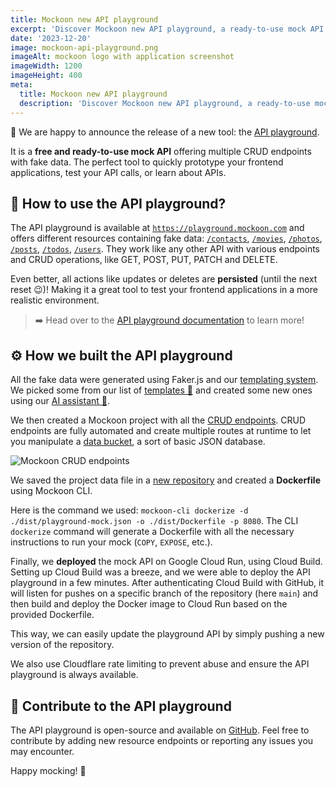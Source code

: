 ```yaml
---
title: Mockoon new API playground
excerpt: 'Discover Mockoon new API playground, a ready-to-use mock API for all your prototyping needs.'
date: '2023-12-20'
image: mockoon-api-playground.png
imageAlt: mockoon logo with application screenshot
imageWidth: 1200
imageHeight: 400
meta:
  title: Mockoon new API playground
  description: 'Discover Mockoon new API playground, a ready-to-use mock API for all your prototyping needs: fake JSON data, JSON placeholders, realistic CRUD API mock, etc.'
---
```


🥳 We are happy to announce the release of a new tool: the [API playground](/playground/).

It is a **free and ready-to-use mock API** offering multiple CRUD endpoints with fake data. The perfect tool to quickly prototype your frontend applications, test your API calls, or learn about APIs.

## 🔎 How to use the API playground?

The API playground is available at [`https://playground.mockoon.com`](https://playground.mockoon.com) and offers different resources containing fake data: [`/contacts`](https://playground.mockoon.com/contacts), [`/movies`](https://playground.mockoon.com/movies), [`/photos`](https://playground.mockoon.com/photos), [`/posts`](https://playground.mockoon.com/posts), [`/todos`](https://playground.mockoon.com/todos), [`/users`](https://playground.mockoon.com/users). They work like any other API with various endpoints and CRUD operations, like GET, POST, PUT, PATCH and DELETE.

Even better, all actions like updates or deletes are **persisted** (until the next reset 😉)! Making it a great tool to test your frontend applications in a more realistic environment.

> ➡️ Head over to the [API playground documentation](https://mockoon.com/playground/) to learn more!

## ⚙️ How we built the API playground

All the fake data were generated using Faker.js and our [templating system](/docs/latest/templating/overview/). We picked some from our list of [templates 📃](/templates/) and created some new ones using our [AI assistant 🤖](/ai-powered-api-mocking/).

We then created a Mockoon project with all the [CRUD endpoints](/docs/latest/api-endpoints/crud-routes/). CRUD endpoints are fully automated and create multiple routes at runtime to let you manipulate a [data bucket](/docs/latest/data-buckets/overview/), a sort of basic JSON database.

![Mockoon CRUD endpoints](/images/blog/mockoon-new-api-playground/creating-crud-endpoints-mockoon-desktop.png)

We saved the project data file in a [new repository](https://github.com/mockoon/playground) and created a **Dockerfile** using Mockoon CLI.

Here is the command we used: `mockoon-cli dockerize -d ./dist/playground-mock.json -o ./dist/Dockerfile -p 8080`.
The CLI `dockerize` command will generate a Dockerfile with all the necessary instructions to run your mock (`COPY`, `EXPOSE`, etc.).

Finally, we **deployed** the mock API on Google Cloud Run, using Cloud Build. Setting up Cloud Build was a breeze, and we were able to deploy the API playground in a few minutes.
After authenticating Cloud Build with GitHub, it will listen for pushes on a specific branch of the repository (here `main`) and then build and deploy the Docker image to Cloud Run based on the provided Dockerfile.

This way, we can easily update the playground API by simply pushing a new version of the repository.

We also use Cloudflare rate limiting to prevent abuse and ensure the API playground is always available.

## 🤝 Contribute to the API playground

The API playground is open-source and available on [GitHub](https://github.com/mockoon/playground). Feel free to contribute by adding new resource endpoints or reporting any issues you may encounter.

Happy mocking! 🚀
